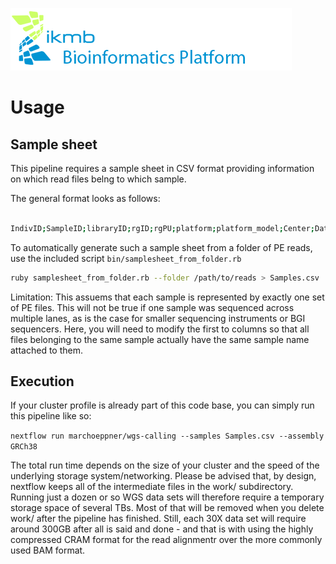 ![](../images/ikmb_bfx_logo.png)

# Usage

## Sample sheet

This pipeline requires a sample sheet in CSV format providing information on which read files belng to which sample. 

The general format looks as follows:

```bash

IndivID;SampleID;libraryID;rgID;rgPU;platform;platform_model;Center;Date;R1;R2

```

To automatically generate such a sample sheet from a folder of PE reads, use the included script `bin/samplesheet_from_folder.rb`

```bash
ruby samplesheet_from_folder.rb --folder /path/to/reads > Samples.csv
```

Limitation: This assuems that each sample is represented by exactly one set of PE files. This will not be true if one sample was sequenced across multiple
lanes, as is the case for smaller sequencing instruments or BGI sequencers. Here, you will need to modify the first to columns so that all files belonging
to the same sample actually have the same sample name attached to them. 

## Execution

If your cluster profile is already part of this code base, you can simply run this pipeline like so:

`
nextflow run marchoeppner/wgs-calling --samples Samples.csv --assembly GRCh38 
`

The total run time depends on the size of your cluster and the speed of the underlying storage system/networking. Please be advised that, by design,
nextflow keeps all of the intermediate files in the work/ subdirectory. Running just a dozen or so WGS data sets will therefore require a temporary
storage space of several TBs. Most of that will be removed when you delete work/ after the pipeline has finished. Still, each 30X data set will require around
300GB after all is said and done - and that is with using the highly compressed CRAM format for the read alignmentr over the more commonly used BAM format. 


